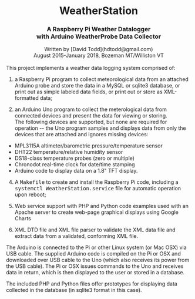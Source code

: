 # <center>WeatherStation</center>
### <center>A Raspberry Pi Weather Datalogger </br>with Arduino WeatherProbe Data Collector</center>
<center>Written by [David Todd](hdtodd@gmail.com)</br>
August 2015-January 2018, Bozeman MT/Williston VT</center>
</br>
This project implements a weather data logging system comprised of:

1.  a Raspberry Pi program to collect meteorological data from an attached Arduino probe and 
store the data in a MySQL or sqlite3 database, or print out as simple
labeled data fields, or print out or store as XML-formatted data;

2.  an Arduino Uno program to collect the meterological data from connected devices and present the data for viewing or storing.  </br>The following devices are supported, but none are required for operation -- the Uno program samples and displays data from only the devices that are attached and ignores missing devices:
  * MPL3115A altimeter/barometric pressure/temperature sensor
  * DHT22 temperature/relative humidity sensor
  * DS18-class temperature probes (zero or multiple)
  * Chronodot real-time clock for date/time stamping
  * Arduino code to display data on a 1.8" TFT display.

4.  A <tt>Makefile</tt> to create and install the Raspberry Pi code, including a <tt>systemctl WeatherStation.service</tt> file for automatic operation upon reboot;

5.  Web service support with PHP and Python code examples used with an Apache server to create web-page graphical displays using Google Charts

6.  XML DTD file and XML file parser to validate the XML data file and extract data from
a validated, conforming XML file.

The Arduino is connected to the Pi or other Linux system (or Mac OSX) via USB cable.  The supplied Arduino code
is compiled on the Pi or OSX and downloaded over USB cable to the Uno (which also
receives its power from the USB cable).  The Pi or OSX issues commands to the Uno
and receives data in return, which is then displayed to the user or stored in a database.

The included PHP and Python files offer prototypes for displaying data collected in the database (in sqlite3 format in this case).

